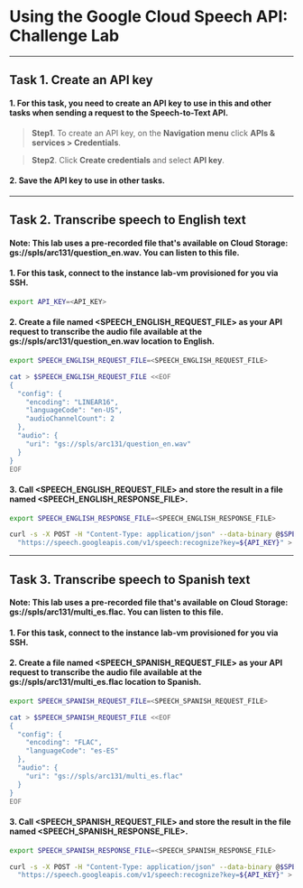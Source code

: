 # Using the Google Cloud Speech API: Challenge Lab

---

## Task 1. Create an API key

#### 1. For this task, you need to create an API key to use in this and other tasks when sending a request to the Speech-to-Text API.

> **Step1**. To create an API key, on the **Navigation menu** click **APIs & services > Credentials**.

> **Step2**. Click **Create credentials** and select **API key**.

#### 2. Save the API key to use in other tasks.

---

## Task 2. Transcribe speech to English text

#### Note: This lab uses a pre-recorded file that's available on Cloud Storage: gs://spls/arc131/question_en.wav. You can listen to this file.

#### 1. For this task, connect to the instance lab-vm provisioned for you via SSH.

```bash
export API_KEY=<API_KEY>
```

#### 2. Create a file named <SPEECH_ENGLISH_REQUEST_FILE> as your API request to transcribe the audio file available at the gs://spls/arc131/question_en.wav location to English.

```bash
export SPEECH_ENGLISH_REQUEST_FILE=<SPEECH_ENGLISH_REQUEST_FILE>
```

```bash
cat > $SPEECH_ENGLISH_REQUEST_FILE <<EOF
{
  "config": {
    "encoding": "LINEAR16",
    "languageCode": "en-US",
    "audioChannelCount": 2
  },
  "audio": {
    "uri": "gs://spls/arc131/question_en.wav"
  }
}
EOF
```

#### 3. Call <SPEECH_ENGLISH_REQUEST_FILE> and store the result in a file named <SPEECH_ENGLISH_RESPONSE_FILE>.

```bash
export SPEECH_ENGLISH_RESPONSE_FILE=<SPEECH_ENGLISH_RESPONSE_FILE>
```

```bash
curl -s -X POST -H "Content-Type: application/json" --data-binary @$SPEECH_ENGLISH_REQUEST_FILE \
  "https://speech.googleapis.com/v1/speech:recognize?key=${API_KEY}" > $SPEECH_ENGLISH_RESPONSE_FILE
```

---

## Task 3. Transcribe speech to Spanish text

#### Note: This lab uses a pre-recorded file that's available on Cloud Storage: gs://spls/arc131/multi_es.flac. You can listen to this file.

#### 1. For this task, connect to the instance lab-vm provisioned for you via SSH.

#### 2. Create a file named <SPEECH_SPANISH_REQUEST_FILE> as your API request to transcribe the audio file available at the gs://spls/arc131/multi_es.flac location to Spanish.

```bash
export SPEECH_SPANISH_REQUEST_FILE=<SPEECH_SPANISH_REQUEST_FILE>
```

```bash
cat > $SPEECH_SPANISH_REQUEST_FILE <<EOF
{
  "config": {
    "encoding": "FLAC",
    "languageCode": "es-ES"
  },
  "audio": {
    "uri": "gs://spls/arc131/multi_es.flac"
  }
}
EOF
```

#### 3. Call <SPEECH_SPANISH_REQUEST_FILE> and store the result in the file named <SPEECH_SPANISH_RESPONSE_FILE>.

```bash
export SPEECH_SPANISH_RESPONSE_FILE=<SPEECH_SPANISH_RESPONSE_FILE>
```

```bash
curl -s -X POST -H "Content-Type: application/json" --data-binary @$SPEECH_SPANISH_REQUEST_FILE \
  "https://speech.googleapis.com/v1/speech:recognize?key=${API_KEY}" > $SPEECH_SPANISH_RESPONSE_FILE
```
